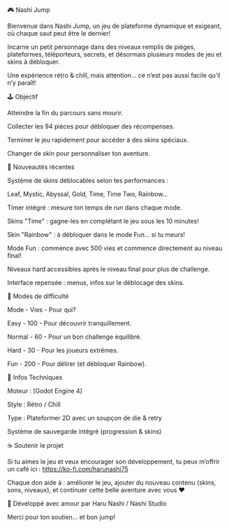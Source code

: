🎮 Nashi Jump

Bienvenue dans Nashi Jump, un jeu de plateforme dynamique et exigeant, où chaque saut peut être le dernier!

Incarne un petit personnage dans des niveaux remplis de pièges, plateformes, téléporteurs, secrets, et désormais plusieurs modes de jeu et skins à débloquer.

Une expérience rétro & chill, mais attention… ce n’est pas aussi facile qu’il n’y paraît!


🕹️ Objectif

Atteindre la fin du parcours sans mourir.

Collecter les 94 pièces pour débloquer des récompenses.

Terminer le jeu rapidement pour accéder à des skins spéciaux.

Changer de skin pour personnaliser ton aventure.


🌟 Nouveautés récentes

Système de skins déblocables selon tes performances :

Leaf, Mystic, Abyssal, Gold, Time, Time Two, Rainbow...

Timer intégré : mesure ton temps de run dans chaque mode.

Skins "Time" : gagne-les en complétant le jeu sous les 10 minutes!

Skin "Rainbow" : à débloquer dans le mode Fun... si tu meurs!

Mode Fun : commence avec 500 vies et commence directement au niveau final!

Niveaux hard accessibles après le niveau final pour plus de challenge.

Interface repensée : menus, infos sur le déblocage des skins.


🔧 Modes de difficulté

Mode - Vies - Pour qui?

Easy - 100 - Pour découvrir tranquillement.

Normal - 60 - Pour un bon challenge équilibré.

Hard - 30 - Pour les joueurs extrêmes.

Fun - 200 - Pour délirer (et débloquer Rainbow).


👾 Infos Techniques

Moteur : [Godot Engine 4]

Style : Rétro / Chill

Type : Plateformer 2D avec un soupçon de die & retry

Système de sauvegarde intégré (progression & skins)


☕ Soutenir le projet

Si tu aimes le jeu et veux encourager son développement, tu peux m’offrir un café ici : https://ko-fi.com/harunashi75

Chaque don aide à : améliorer le jeu, ajouter du nouveau contenu (skins, sons, niveaux), et continuer cette belle aventure avec vous ❤️


👤 Développé avec amour par Haru Nashi / Nashi Studio

Merci pour ton soutien… et bon jump!
